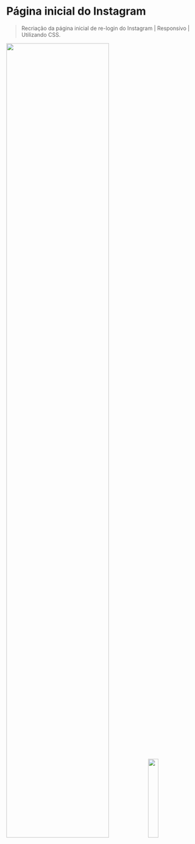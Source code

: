 
<h1>Página inicial do Instagram</h1> 

> Recriação da página inicial de re-login do Instagram | Responsivo | Utilizando CSS.

<p float="left">
  <image width=73%, src="https://i.imgur.com/6OR4dzc.jpg"/> 
  <image width=23%, src="https://i.imgur.com/bFcEVA4.jpg"/> 
</p>
